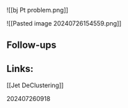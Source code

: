 ![[bj Pt problem.png]]

![[Pasted image 20240726154559.png]]




## Follow-ups


## Links: 
[[Jet DeClustering]]



202407260918
